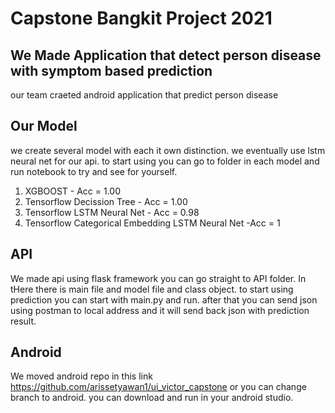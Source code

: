 # Capstone Bangkit Project 2021

## We Made Application that detect person disease with symptom based prediction
our team craeted android application that predict person disease

## Our Model
we create several model with each it own distinction. we eventually use lstm neural net for our api. to start using you can go to folder in each model and run notebook to try and see for yourself.

1. XGBOOST - Acc = 1.00
2. Tensorflow Decission Tree - Acc = 1.00
3. Tensorflow LSTM Neural Net - Acc = 0.98
4. Tensorflow Categorical Embedding LSTM Neural Net -Acc = 1

## API
We made api using flask framework you can go straight to API folder. In tHere there is main file and model file and class object. to start using prediction you can start with main.py and run. after that you can send json using postman to local address and it will send back json with prediction result.

## Android
We moved android repo in this link https://github.com/arissetyawan1/ui_victor_capstone or you can change branch to android. you can download and run in your android studio.

